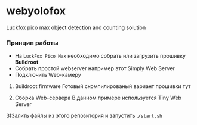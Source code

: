 # webyolofox
Luckfox pico max object detection and counting solution

### Принцип работы
- На `LuckFox Pico Max` необходимо собрать или загрузить прошивку <b>Buildroot</b>
- Собрать простой webserver например этот Simply Web Server
- Подключить Web-камеру


1) Buildroot firmware
Готовый скомпилированый вариант прошивки тут

2) Сборка Web-сервера
В данном примере используется Tiny Web Server

3)Залить файлы из этого репозитория и запустить .`/start.sh`



